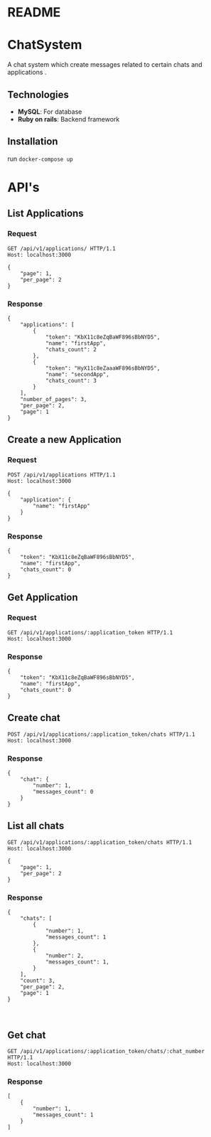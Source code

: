 # README

# ChatSystem
A chat system which create messages related to certain chats and applications .

## Technologies
* **MySQL**: For database
* **Ruby on rails**: Backend framework
## Installation
run ` docker-compose up `

# API's

## List Applications

### Request

```
GET /api/v1/applications/ HTTP/1.1
Host: localhost:3000

{
    "page": 1,
    "per_page": 2
}
```


### Response

```
{
    "applications": [
        {
            "token": "KbX11c8eZqBaWF896sBbNYD5",
            "name": "firstApp",
            "chats_count": 2
        },
        {
            "token": "HyX11c8eZaaaWF896sBbNYD5",
            "name": "secondApp",
            "chats_count": 3
        }
    ],
    "number_of_pages": 3,
    "per_page": 2,
    "page": 1
}
```

## Create a new Application

### Request

```
POST /api/v1/applications HTTP/1.1
Host: localhost:3000

{
    "application": {
        "name": "firstApp"
    }
}
```

### Response
```
{
    "token": "KbX11c8eZqBaWF896sBbNYD5",
    "name": "firstApp",
    "chats_count": 0
}
```

## Get Application

### Request

```
GET /api/v1/applications/:application_token HTTP/1.1
Host: localhost:3000

```

### Response
```
{
    "token": "KbX11c8eZqBaWF896sBbNYD5",
    "name": "firstApp",
    "chats_count": 0
}
```




## Create chat
```
POST /api/v1/applications/:application_token/chats HTTP/1.1
Host: localhost:3000

```
### Response 
```
{
    "chat": {
        "number": 1,
        "messages_count": 0
    }
}
```

## List all chats
```
GET /api/v1/applications/:application_token/chats HTTP/1.1
Host: localhost:3000

{
    "page": 1,
    "per_page": 2
}
```
### Response
```
{
    "chats": [
        {
            "number": 1,
            "messages_count": 1
        },
        {
            "number": 2,
            "messages_count": 1,
        }
    ],
    "count": 3,
    "per_page": 2,
    "page": 1
}
```
</br>

## Get chat

```
GET /api/v1/applications/:application_token/chats/:chat_number HTTP/1.1
Host: localhost:3000
```
### Response 
```
[
    {
        "number": 1,
        "messages_count": 1
    }
]
```

